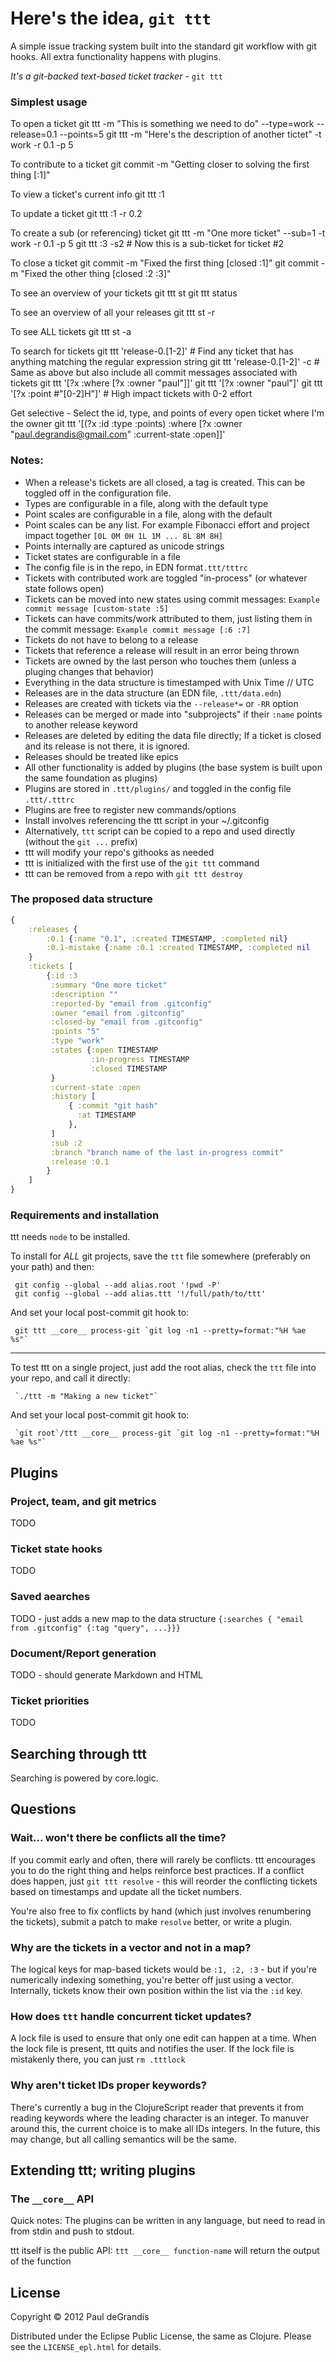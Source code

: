 Here's the idea, `git ttt`
===========================

A simple issue tracking system built into the standard git workflow with git hooks.
All extra functionality happens with plugins.

*It's a git-backed text-based ticket tracker* - `git ttt`

### Simplest usage
To open a ticket
     git ttt -m "This is something we need to do" --type=work --release=0.1 --points=5
     git ttt -m "Here's the description of another tictet" -t work -r 0.1 -p 5

To contribute to a ticket
     git commit -m "Getting closer to solving the first thing [:1]"

To view a ticket's current info
     git ttt :1

To update a ticket
     git ttt :1 -r 0.2

To create a sub (or referencing) ticket
     git ttt -m "One more ticket" --sub=1 -t work -r 0.1 -p 5
     git ttt :3 -s2      # Now this is a sub-ticket for ticket #2

To close a ticket
     git commit -m "Fixed the first thing [closed :1]"
     git commit -m "Fixed the other thing [closed :2 :3]"

To see an overview of your tickets
     git ttt st
     git ttt status

To see an overview of all your releases
     git ttt st -r

To see ALL tickets
     git ttt st -a

To search for tickets
     git ttt 'release-0.[1-2]'                    # Find any ticket that has anything matching the regular expression string
     git ttt 'release-0.[1-2]' -c                 # Same as above but also include all commit messages associated with tickets
     git ttt '[?x :where [?x :owner "paul"]]'
     git ttt '[?x :owner "paul"]'
     git ttt '[?x :point #"[0-2]H"]'              # High impact tickets with 0-2 effort

Get selective - Select the id, type, and points of every open ticket where I'm the owner
     git ttt '[(?x :id :type :points) :where [?x :owner "paul.degrandis@gmail.com" :current-state :open]]'


### Notes:
 * When a release's tickets are all closed, a tag is created.  This can be toggled off in the configuration file.
 * Types are configurable in a file, along with the default type
 * Point scales are configurable in a file, along with the default
 * Point scales can be any list.  For example Fibonacci effort and project impact together `[0L 0M 0H 1L 1M ... 8L 8M 8H]`
 * Points internally are captured as unicode strings
 * Ticket states are configurable in a file
 * The config file is in the repo, in EDN format`.ttt/tttrc`
 * Tickets with contributed work are toggled "in-process" (or whatever state follows open)
 * Tickets can be moved into new states using commit messages: `Example commit message [custom-state :5]`
 * Tickets can have commits/work attributed to them, just listing them in the commit message: `Example commit message [:6 :7]`
 * Tickets do not have to belong to a release
 * Tickets that reference a release will result in an error being thrown
 * Tickets are owned by the last person who touches them (unless a pluging changes that behavior)
 * Everything in the data structure is timestamped with Unix Time // UTC
 * Releases are in the data structure (an EDN file, `.ttt/data.edn`)
 * Releases are created with tickets via the `--release*=` or `-RR` option
 * Releases can be merged or made into "subprojects" if their `:name` points to another release keyword
 * Releases are deleted by editing the data file directly;  If a ticket is closed and its release is not there, it is ignored.
 * Releases should be treated like epics
 * All other functionality is added by plugins (the base system is built upon the same foundation as plugins)
 * Plugins are stored in `.ttt/plugins/` and toggled in the config file `.ttt/.tttrc`
 * Plugins are free to register new commands/options
 * Install involves referencing the ttt script in your ~/.gitconfig
 * Alternatively, `ttt` script can be copied to a repo and used directly (without the `git ...` prefix)
 * ttt will modify your repo's githooks as needed
 * ttt is initialized with the first use of the `git ttt` command
 * ttt can be removed from a repo with `git ttt destroy`


### The proposed data structure
```clojure
{
    :releases {
        :0.1 {:name "0.1", :created TIMESTAMP, :completed nil}
        :0.1-mistake {:name :0.1 :created TIMESTAMP, :completed nil
    }
    :tickets [
        {:id :3
         :summary "One more ticket"
         :description ""
         :reported-by "email from .gitconfig"
         :owner "email from .gitconfig"
         :closed-by "email from .gitconfig"
         :points "5"
         :type "work"
         :states {:open TIMESTAMP
                  :in-progress TIMESTAMP
                  :closed TIMESTAMP
         }
         :current-state :open
         :history [
             { :commit "git hash"
               :at TIMESTAMP
             },
         ]
         :sub :2
         :branch "branch name of the last in-progress commit"
         :release :0.1
        }
    ]
}
```

### Requirements and installation
ttt needs `node` to be installed.

To install for *ALL* git projects, save the `ttt` file somewhere (preferably on your path) and then:

     git config --global --add alias.root '!pwd -P'
     git config --global --add alias.ttt '!/full/path/to/ttt'

And set your local post-commit git hook to:

     git ttt __core__ process-git `git log -n1 --pretty=format:"%H %ae %s"` 

- - -

To test ttt on a single project, just add the root alias, check the `ttt` file into your repo, and call it directly:

     `./ttt -m "Making a new ticket"`

And set your local post-commit git hook to:

     `git root`/ttt __core__ process-git `git log -n1 --pretty=format:"%H %ae %s"` 

Plugins
---------
### Project, team, and git metrics
TODO

### Ticket state hooks
TODO

### Saved aearches
TODO - just adds a new map to the data structure `{:searches { "email from .gitconfig" {:tag "query", ...}}}`

### Document/Report generation
TODO - should generate Markdown and HTML

### Ticket priorities
TODO


Searching through ttt
----------------------
Searching is powered by core.logic.


Questions
----------
### Wait...  won't there be conflicts all the time?
If you commit early and often, there will rarely be conflicts.  ttt encourages you to do the right thing and helps reinforce best practices.
If a conflict does happen, just `git ttt resolve` - this will reorder the conflicting tickets based on timestamps and update all the ticket numbers.

You're also free to fix conflicts by hand (which just involves renumbering the tickets), submit a patch to make `resolve` better, or write a plugin.

### Why are the tickets in a vector and not in a map?
The logical keys for map-based tickets would be `:1, :2, :3` - but if you're numerically indexing something, you're better off just using a vector.
Internally, tickets know their own position within the list via the `:id` key.

### How does `ttt` handle concurrent ticket updates?
A lock file is used to ensure that only one edit can happen at a time.  When the lock file is present, ttt quits and notifies the user.
If the lock file is mistakenly there, you can just `rm .tttlock`

### Why aren't ticket IDs proper keywords?
There's currently a bug in the ClojureScript reader that prevents it from reading keywords where the leading character is an integer.
To manuver around this, the current choice is to make all IDs integers.  In the future, this may change, but all calling semantics will be the same.


Extending ttt; writing plugins
--------------------------------
### The `__core__` API
Quick notes: The plugins can be written in any language, but need to read in from stdin and push to stdout.

ttt itself is the public API: `ttt __core__ function-name` will return the output of the function


License
--------
Copyright © 2012 Paul deGrandis

Distributed under the Eclipse Public License, the same as Clojure.
Please see the `LICENSE_epl.html` for details.

